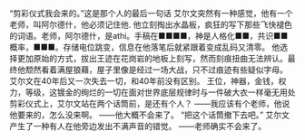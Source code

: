 “剪彩仪式我会来的。”这是那个人的最后一句话
艾尔文突然有一种感觉，他有一个老师，叫阿尔德什，他必须记住他.
他立刻掏出水晶板，疯狂的写下那些飞快褪色的词语。老师，阿尔德什，是athi。手稿在■■■■，神是人格化■■，共识■■概率，■■■。存储电位跳变，信息在他落笔后就紧跟着变成乱码又清零。
他选择更加原始的方式，拔出王迹在花岗岩的地板上刻写，然而刻痕扭曲无法辨认。最终他颓然看着满屋狼藉，屋子里像是经过一场大战，只不过痕迹有些疑似字母。
艾尔文在40年后又一次失去一切，和40年前没有区别。
王位，神器，金钱，权力，等级，这镀金的绚烂的一切在面对世界底层规律时与一件破大衣一样毫无用处
剪彩仪式上，艾尔文站在两个话筒前，是还有个人？
——我应该有个老师，他说他要来的，怎么没来啊。
——他大概不会来了。
“把这个话筒撤下去吧。”
艾尔文产生了一种有人在他旁边发出不满声音的错觉。
——老师确实不会来了。